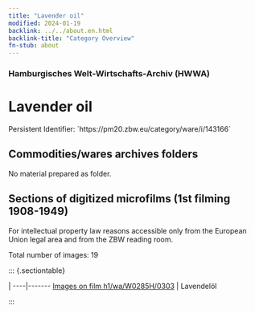 ```yaml
---
title: "Lavender oil"
modified: 2024-01-19
backlink: ../../about.en.html
backlink-title: "Category Overview"
fn-stub: about
---
```


### Hamburgisches Welt-Wirtschafts-Archiv (HWWA)

# Lavender oil

<div class="hint">Persistent Identifier: `https://pm20.zbw.eu/category/ware/i/143166`</div>







## Commodities/wares archives folders





No material prepared as folder.



<a id="filmsections" />

## Sections of digitized microfilms (1st filming 1908-1949)

<p>For intellectual property law reasons accessible only from the European Union legal area and from the ZBW reading room.</p>



<p>Total number of images: 19</p>




::: {.sectiontable}

 | 
----|-------
<a class="btn" href="https://pm20.zbw.eu/film/h1/wa/W0285H/0303" rel="nofollow">Images on film h1/wa/W0285H/0303</a> | Lavendelöl


:::
















